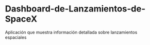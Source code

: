 # Dashboard-de-Lanzamientos-de-SpaceX
Aplicación que muestra información detallada sobre lanzamientos espaciales
